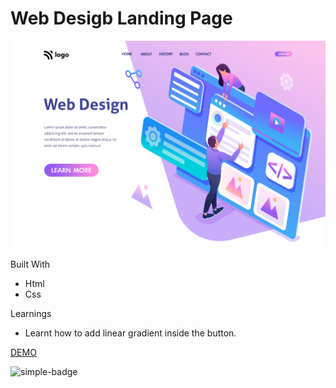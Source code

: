 #  Web Desigb Landing Page

![Image](./8.png)

Built With
- Html
- Css

Learnings
- Learnt how to add linear gradient inside the button.

[DEMO](https://gnw-design-landing-page.netlify.app/)

![simple-badge](https://img.shields.io/badge/HTML-CSS-orange)